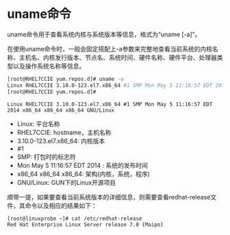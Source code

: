 # uname命令

uname命令用于查看系统内核与系统版本等信息，格式为“uname [-a]”。

在使用uname命令时，一般会固定搭配上-a参数来完整地查看当前系统的内核名称、主机名、内核发行版本、节点名、系统时间、硬件名称、硬件平台、处理器类型以及操作系统名称等信息。
```sh
[root@RHEL7CCIE yum.repos.d]# uname -a
Linux RHEL7CCIE 3.10.0-123.el7.x86_64 #1 SMP Mon May 5 11:16:57 EDT 2014 x86_64 x86_64 x86_64 GNU/Linux
[root@RHEL7CCIE yum.repos.d]#
```

`Linux RHEL7CCIE 3.10.0-123.el7.x86_64 #1 SMP Mon May 5 11:16:57 EDT 2014 x86_64 x86_64 x86_64 GNU/Linux`
* Linux: 平台名称
* RHEL7CCIE: hostname，主机名称
* 3.10.0-123.el7.x86_64: 内核版本
* #1 
* SMP: 打包时的标志符
* Mon May 5 11:16:57 EDT 2014 : 系统的发布时间
* x86_64 x86_64 x86_64: 架构(内核，系统，程序)
* GNU/Linux: GUN下的Linux开源项目


顺带一提，如果要查看当前系统版本的详细信息，则需要查看redhat-release文件，其命令以及相应的结果如下：
```sh
[root@linuxprobe ~]# cat /etc/redhat-release
Red Hat Enterprise Linux Server release 7.0 (Maipo)
```


